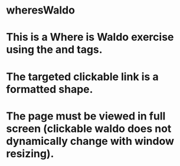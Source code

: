# wheresWaldo

# This is a Where is Waldo exercise using the <area> and <map> tags. 
# The targeted clickable link is a formatted shape.
# The page must be viewed in full screen (clickable waldo does not dynamically change with window resizing).
